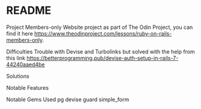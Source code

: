 # README

Project
Members-only Website project as part of The Odin Project, you can find it here https://www.theodinproject.com/lessons/ruby-on-rails-members-only.

Difficulties
Trouble with Devise and Turbolinks but solved with the help from this link https://betterprogramming.pub/devise-auth-setup-in-rails-7-44240aaed4be

Solutions

Notable Features

Notable Gems Used
pg
devise
guard
simple_form
